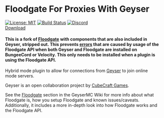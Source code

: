 # Floodgate For Proxies With Geyser

[![License: MIT](https://img.shields.io/badge/license-MIT-blue.svg)](LICENSE)
[![Build Status](https://ci.projectg.dev/job/Floodgate/job/master/badge/icon)](https://ci.kejona.dev/job/Floodgate/job/master/)
[![Discord](https://img.shields.io/discord/853331530004299807?color=7289da&label=discord&logo=discord&logoColor=white)](https://discord.gg/M2SvqCu4e9)  
[Download](https://ci.kejona.dev/job/Floodgate/job/master/)


#### This is a fork of [Floodgate](https://github.com/GeyserMC/Floodgate) with components that are also included in Geyser, stripped out. This prevents [errors](https://github.com/GeyserMC/Floodgate/issues/178) that are caused by usage of the Floodgate API when both Geyser and Floodgate are installed on BungeeCord or Velocity. This only needs to be installed when a plugin is using the Floodgate API.

Hybrid mode plugin to allow for connections from [Geyser](https://github.com/GeyserMC/Geyser) to join online mode servers.

Geyser is an open collaboration project by [CubeCraft Games](https://cubecraft.net).

See the [Floodgate](https://wiki.geysermc.org/floodgate/) section in the GeyserMC Wiki for more info about what Floodgate is, how you setup Floodgate and known issues/caveats. Additionally, it includes a more in-depth look into how Floodgate works and the Floodgate API.
